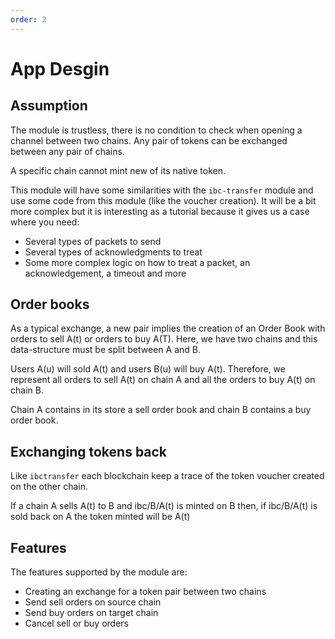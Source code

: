 ```yaml
---
order: 2
---
```


# App Desgin

## Assumption

The module is trustless, there is no condition to check when opening a channel between two chains. Any pair of tokens can be exchanged between any pair of chains.

A specific chain cannot mint new of its native token. 

This module will have some similarities with the `ibc-transfer` module and use some code from this module (like the voucher creation). It will be a bit more complex but it is interesting as a tutorial because it gives us a case where you need:

- Several types of packets to send
- Several types of acknowledgments to treat
- Some more complex logic on how to treat a packet, an acknowledgement, a timeout and more

<!-- ## Overview

- The source chain is named **A**
- The target chain is named **B**
- The token exchanged on chain A is named **A(t)**
- The token exchanged on chain B is named **B(t)**
- The token A(t) sent to B is named **ibc/B/A(t)** — *this is comparable to the voucher with `ibc-transfer`*
- The token B(t) sent to A is named **ibc/A/B(t)**
- The pair between A(t) and B(t) is named **A(t)/B(t)**
- An account on a chain A is named **A(u)**
- An account on a chain B is named **B(u)**
- The representation of an account from chain A on chain B is named **B/A(u)**
- The representation of an account from chain B on chain A is named **A/B(u)**

Any account A(u) can open a new pair A(t)/B(t) if it doesn't exist yet. When created A(u) or B(u) will be able to sell A(t) at a price B(t) or to buy A(t) at the price B(t). **This is the token on the source chain that is traded with a price from the token on the target chain**. -->

## Order books

As a typical exchange, a new pair implies the creation of an Order Book with orders to sell A(t) or orders to buy A(T). Here, we have two chains and this data-structure must be split between A and B.

Users A(u) will sold A(t) and users B(u) will buy A(t). Therefore, we represent all orders to sell A(t) on chain A and all the orders to buy A(t) on chain B.

Chain A contains in its store a sell order book and chain B contains a buy order book.

## Exchanging tokens back

Like `ibctransfer` each blockchain keep a trace of the token voucher created on the other chain.

If a chain A sells A(t) to B and ibc/B/A(t) is minted on B then, if ibc/B/A(t) is sold back on A the token minted will be A(t)

## Features

The features supported by the module are:

- Creating an exchange for a token pair between two chains
- Send sell orders on source chain
- Send buy orders on target chain
- Cancel sell or buy orders